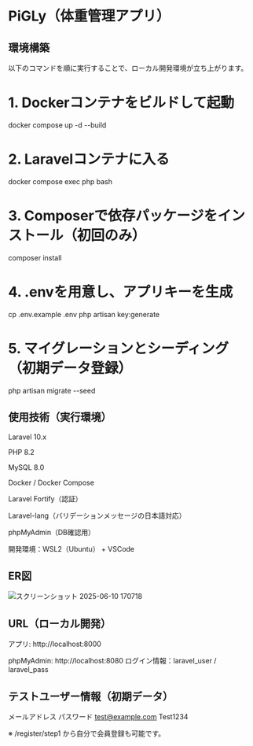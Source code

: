 # PiGLy（体重管理アプリ）

## 環境構築

以下のコマンドを順に実行することで、ローカル開発環境が立ち上がります。


# 1. Dockerコンテナをビルドして起動
docker compose up -d --build

# 2. Laravelコンテナに入る
docker compose exec php bash

# 3. Composerで依存パッケージをインストール（初回のみ）
composer install

# 4. .envを用意し、アプリキーを生成
cp .env.example .env
php artisan key:generate

# 5. マイグレーションとシーディング（初期データ登録）
php artisan migrate --seed

## 使用技術（実行環境）
Laravel 10.x

PHP 8.2

MySQL 8.0

Docker / Docker Compose

Laravel Fortify（認証）

Laravel-lang（バリデーションメッセージの日本語対応）

phpMyAdmin（DB確認用）

開発環境：WSL2（Ubuntu） + VSCode

## ER図
![スクリーンショット 2025-06-10 170718](https://github.com/user-attachments/assets/1661b3b5-5215-406c-8a77-15cbd9745af5)



## URL（ローカル開発）
アプリ: http://localhost:8000

phpMyAdmin: http://localhost:8080
ログイン情報：laravel_user / laravel_pass

## テストユーザー情報（初期データ）
メールアドレス	パスワード
test@example.com	Test1234

※ /register/step1 から自分で会員登録も可能です。


